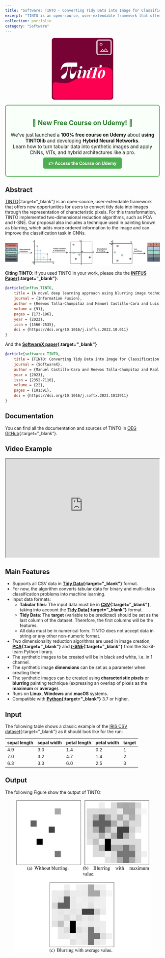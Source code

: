 ```yaml
---
title: "Software: TINTO - Converting Tidy Data into Image for Classification with 2-Dimensional Convolutional Neural Networks"
excerpt: "TINTO is an open-source, user-extendable framework that offers new opportunities for users to convert tidy data into images through the representation of characteristic pixels.<br/><img src='/images/tinto-logo.svg' width='150' align='center' />"
collection: portfolio
category: "Software"
---
```



<div>
<p align = "center">
<img src="/images/tinto-logo.svg" alt="TINTO Logo" width="200">
</p>
</div>

<div style="border: 2px solid #4CAF50; padding: 1em; margin-bottom: 2em; border-radius: 8px; background-color: #f9fff9;">
  <h2 style="color: #2e7d32; text-align: center;">🎉 New Free Course on Udemy! 🎉</h2>
  <p style="text-align: center; font-size: 1.1em;">
    We’ve just launched a <strong>100% free course on Udemy</strong> about <strong>using TINTOlib</strong> and developing <strong>Hybrid Neural Networks</strong>.<br/>
    Learn how to turn tabular data into synthetic images and apply CNNs, ViTs, and hybrid architectures like a pro.
  </p>
  <p style="text-align: center;">
    <a href="https://www.udemy.com/course/tintolib-deep-learning-tabutar-data-con-imagenes-sinteticas/?referralCode=16B7C59C2E3B0BD249D0" 
       style="background-color: #4CAF50; color: white; padding: 0.7em 1.2em; text-decoration: none; font-weight: bold; border-radius: 5px;">
      👉 Access the Course on Udemy
    </a>
  </p>
</div>


## Abstract
[TINTO](https://github.com/oeg-upm/TINTO){:target="_blank"} is an open-source, user-extendable framework that offers new opportunities for users to convert tidy data into images through the representation of characteristic pixels. For this transformation, TINTO implemented two-dimensional reduction algorithms, such as PCA and t-SNE. Our proposal also includes a technique used in painting known as blurring, which adds more ordered information to the image and can improve the classification task in CNNs.

<div>
<p style = 'text-align:center;' width='200'>
<img src='/images/tinto-framework.png'>
</p>
</div>

**Citing TINTO**: If you used TINTO in your work, please cite the **[INFFUS Paper](https://doi.org/10.1016/j.inffus.2022.10.011){:target="_blank"}**:

```bib
@article{inffus_TINTO,
    title = {A novel deep learning approach using blurring image techniques for Bluetooth-based indoor localisation},
    journal = {Information Fusion},
    author = {Reewos Talla-Chumpitaz and Manuel Castillo-Cara and Luis Orozco-Barbosa and Raúl García-Castro},
    volume = {91},
    pages = {173-186},
    year = {2023},
    issn = {1566-2535},
    doi = {https://doi.org/10.1016/j.inffus.2022.10.011}
}
```

And the **[SoftwareX paper](https://doi.org/10.1016/j.softx.2023.101391){:target="_blank"}**

```bib
@article{softwarex_TINTO,
    title = {TINTO: Converting Tidy Data into Image for Classification with 2-Dimensional Convolutional Neural Networks},
    journal = {SoftwareX},
    author = {Manuel Castillo-Cara and Reewos Talla-Chumpitaz and Raúl García-Castro and Luis Orozco-Barbosa},
    year = {2023},
    issn = {2352-7110},
    volume = {22},
    pages = {101391},
    doi = {https://doi.org/10.1016/j.softx.2023.1013911}
}
```

## Documentation

You can find all the documentation and sources of TINTO in [OEG GitHub](https://github.com/oeg-upm/TINTO){:target="_blank"}.

## Video Example

<div>
<p style = 'text-align:center;'>
<iframe width="500" height = "320"
src="https://user-images.githubusercontent.com/102165947/212918739-89fca790-3360-4a8c-89b7-443f294fba6f.mp4">
</iframe>
</p>
</div>

## Main Features

- Supports all CSV data in **[Tidy Data](https://www.jstatsoft.org/article/view/v059i10){:target="_blank"}** format.
- For now, the algorithm converts tabular data for binary and multi-class classification problems into machine learning.
- Input data formats:
    - **Tabular files**: The input data must be in **[CSV](https://en.wikipedia.org/wiki/Comma-separated_values){:target="_blank"}**, taking into account the **[Tidy Data](https://www.jstatsoft.org/article/view/v059i10){:target="_blank"}** format.
    - **Tidy Data**: The **target** (variable to be predicted) should be set as the last column of the dataset. Therefore, the first columns will be the features.
    - All data must be in numerical form. TINTO does not accept data in string or any other non-numeric format.
- Two dimensionality reduction algorithms are used in image creation, **[PCA](https://scikit-learn.org/stable/modules/generated/sklearn.decomposition.PCA.html#sklearn.decomposition.PCA){:target="_blank"}** and **[*t*-SNE](https://scikit-learn.org/stable/modules/generated/sklearn.manifold.TSNE.html){:target="_blank"}** from the Scikit-learn Python library.
- The synthetic images to be created will be in black and white, i.e. in 1 channel.
- The synthetic image **dimensions** can be set as a parameter when creating them.
- The synthetic images can be created using **characteristic pixels** or **blurring** painting technique (expressing an overlap of pixels as the **maximum** or **average**).
- Runs on **Linux**, **Windows** and **macOS** systems.
- Compatible with **[Python](https://www.python.org/){:target="_blank"}** 3.7 or higher.

## Input
The following table shows a classic example of the [IRIS CSV dataset](https://archive.ics.uci.edu/ml/datasets/iris){:target="_blank"} as it should look like for the run:

| sepal length | sepal width | petal length | petal width | target |
|--------------|-------------|--------------|-------------|--------|
| 4.9          | 3.0         | 1.4          | 0.2         | 1      |
| 7.0          | 3.2         | 4.7          | 1.4         | 2      |
| 6.3          | 3.3         | 6.0          | 2.5         | 3      |

## Output
The following Figure show the output of TINTO:

<div>
<p style = 'text-align:center;'>
<img src='/images/tinto1.png'>
</p>
</div>

<!-- SEO Structured Data -->
<script type="application/ld+json">
{
  "@context": "https://schema.org",
  "@type": "SoftwareApplication",
  "name": "TINTO",
  "operatingSystem": "Linux, macOS, Windows",
  "applicationCategory": "Machine Learning Library",
  "description": "TINTO is an open-source Python framework that transforms tabular (tidy) data into black-and-white images using PCA, t-SNE and blurring techniques. It is compatible with CNN-based classification tasks.",
  "url": "{{ site.url }}{{ page.url }}",
  "image": "{{ site.url }}/images/tinto-logo.svg",
  "softwareVersion": "1.0",
  "author": {
    "@type": "Person",
    "name": "Manuel Castillo-Cara"
  },
  "publisher": {
    "@type": "Organization",
    "name": "Ontology Engineering Group, UPM"
  },
  "license": "https://github.com/oeg-upm/TINTO/blob/main/LICENSE",
  "codeRepository": "https://github.com/oeg-upm/TINTO",
  "programmingLanguage": "Python",
  "offers": {
    "@type": "Offer",
    "price": "0.00",
    "priceCurrency": "EUR"
  }
}
</script>


